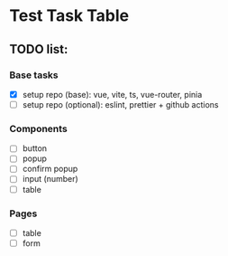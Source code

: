 # Test Task Table

## TODO list:

### Base tasks

- [x] setup repo (base): vue, vite, ts, vue-router, pinia
- [ ] setup repo (optional): eslint, prettier + github actions

### Components

- [ ] button
- [ ] popup
- [ ] confirm popup
- [ ] input (number)
- [ ] table

### Pages

- [ ] table
- [ ] form
